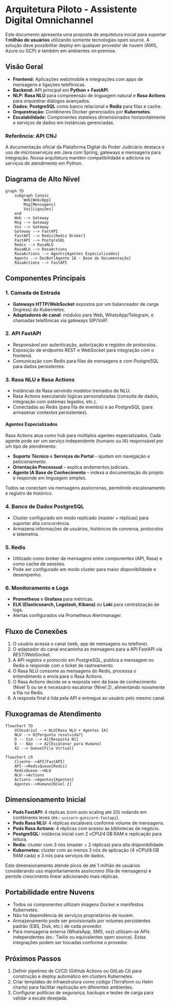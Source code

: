 # Arquitetura Piloto - Assistente Digital Omnichannel

Este documento apresenta uma proposta de arquitetura inicial para suportar **1 milhão de usuários** utilizando somente tecnologias open source. A solução deve possibilitar deploy em qualquer provedor de nuvem (AWS, Azure ou GCP) e também em ambientes on‑premise.

## Visão Geral

- **Frontend:** Aplicações web/mobile e integrações com apps de mensagens e ligações telefônicas.
- **Backend:** API principal em **Python + FastAPI**.
- **NLP:** **Rasa NLU** para compreensão de linguagem natural e **Rasa Actions** para orquestrar diálogos avançados.
- **Dados:** **PostgreSQL** como banco relacional e **Redis** para filas e cache.
- **Orquestração:** Contêineres Docker gerenciados por **Kubernetes**.
- **Escalabilidade:** Componentes stateless dimensionados horizontalmente e serviços de dados em instâncias gerenciadas.
 
### Referência: API CNJ
A documentação oficial da Plataforma Digital do Poder Judiciário destaca o uso de microsserviços em Java com Spring, gateways e mensageria para integração. Nossa arquitetura mantém compatibilidade e adiciona os serviços de atendimento em Python.

## Diagrama de Alto Nível

```mermaid
graph TD
    subgraph Canais
        Web[Web/App]
        Msg[Mensagens]
        Voz[Ligações]
    end
    Web --> Gateway
    Msg --> Gateway
    Voz --> Gateway
    Gateway --> FastAPI
    FastAPI --> Redis[Redis Broker]
    FastAPI --> PostgreSQL
    Redis --> RasaNLU
    RasaNLU --> RasaActions
    RasaActions --> Agents{Agentes Especializados}
    Agents --> DocBot[Agente IA - Base de Documentação]
    RasaActions --> FastAPI
```

## Componentes Principais

### 1. Camada de Entrada

- **Gateways HTTP/WebSocket** expostos por um balanceador de carga (Ingress) do Kubernetes.
- **Adaptadores de canal**: módulos para Web, WhatsApp/Telegram, e chamadas telefônicas via gateways SIP/VoIP.

### 2. API FastAPI

- Responsável por autenticação, autorização e registro de protocolos.
- Exposição de endpoints REST e WebSocket para integração com o frontend.
- Comunicação com Redis para filas de mensagens e com PostgreSQL para dados persistentes.

### 3. Rasa NLU e Rasa Actions

- Instâncias de Rasa servindo modelos treinados de NLU.
- Rasa Actions executando lógicas personalizadas (consulta de dados, integração com sistemas legados, etc.).
- Conectadas ao Redis (para fila de eventos) e ao PostgreSQL (para armazenar contextos persistentes).

#### Agentes Especializados

Rasa Actions atua como hub para múltiplos agentes especializados. Cada agente pode ser um serviço independente (humano ou IA) responsável por um tipo de atendimento:

- **Suporte Técnico** e **Serviços do Portal** – ajudam em navegação e peticionamento.
- **Orientação Processual** – explica andamentos judiciais.
- **Agente IA Base de Conhecimento** – indexa a documentação do projeto e responde em linguagem simples.

Todos se conectam via mensagens assíncronas, permitindo escalonamento e registro de histórico.

### 4. Banco de Dados PostgreSQL

- Cluster configurado em modo replicado (master + réplicas) para suportar alta concorrência.
- Armazena informações de usuários, históricos de conversa, protocolos e telemetria.

### 5. Redis

- Utilizado como broker de mensagens entre componentes (API, Rasa) e como cache de sessões.
- Pode ser configurado em modo cluster para maior disponibilidade e desempenho.

### 6. Monitoramento e Logs

- **Prometheus** e **Grafana** para métricas.
- **ELK (Elasticsearch, Logstash, Kibana)** ou **Loki** para centralização de logs.
- Alertas configurados via Prometheus Alertmanager.

## Fluxo de Conexões

1. O usuário acessa o canal (web, app de mensagens ou telefone).
2. O adaptador do canal encaminha as mensagens para a API FastAPI via REST/WebSocket.
3. A API registra o protocolo em PostgreSQL, publica a mensagem no Redis e responde com o ticket de rastreamento.
4. O Rasa NLU consome as mensagens do Redis, processa o entendimento e envia para o Rasa Actions.
5. O Rasa Actions decide se a resposta vem da base de conhecimento (Nível 1) ou se é necessário escalonar (Nível 2), alimentando novamente a fila no Redis.
6. A resposta final é lida pela API e entregue ao usuário pelo mesmo canal.
## Fluxogramas de Atendimento

```mermaid
flowchart TD
    U[Usuário] --> NLU[Rasa NLU + Agentes IA]
    NLU --> D{Pergunta resolvida?}
    D -- Sim --> A1[Resposta N1]
    D -- Não --> A2[Escalonar para Humano]
    A2 --> Queue[Fila Virtual]
```

```mermaid
flowchart LR
    Cliente-->API[FastAPI]
    API-->RedisQueue[Redis]
    RedisQueue-->NLU
    NLU-->Actions
    Actions-->Agentes{Agentes}
    Agentes-->Humano[Nível 2]
```


## Dimensionamento Inicial

- **Pods FastAPI:** 4 réplicas (com auto scaling até 20) rodando em contêineres leves (ex.: `uvicorn-gunicorn-fastapi`).
- **Pods Rasa NLU:** 4 réplicas escaláveis conforme volume de mensagens.
- **Pods Rasa Actions:** 4 réplicas com acesso às bibliotecas de negócio.
- **PostgreSQL:** instância inicial com 2 vCPU/4 GB RAM e replicação para leitura.
- **Redis:** cluster com 3 nós (master + 2 réplicas) para alta disponibilidade.
- **Kubernetes:** cluster com ao menos 3 nós de aplicação (4 vCPU/8 GB RAM cada) e 3 nós para serviços de dados.

Este dimensionamento atende picos de até 1 milhão de usuários considerando uso majoritariamente assíncrono (fila de mensagens) e permite crescimento linear adicionando mais réplicas.

## Portabilidade entre Nuvens

- Todos os componentes utilizam imagens Docker e manifestos Kubernetes.
- Não há dependência de serviços proprietários de nuvem.
- Armazenamento pode ser provisionado por volumes persistentes padrão (EBS, Disk, etc.) de cada provedor.
- Para mensageria externa (WhatsApp, SMS, voz) utilizam-se APIs independentes (ex.: Twilio ou equivalentes open source). Estas integrações podem ser trocadas conforme o provedor.

## Próximos Passos

1. Definir pipelines de CI/CD (GitHub Actions ou GitLab CI) para construção e deploy automático em clusters Kubernetes.
2. Criar templates de infraestrutura como código (Terraform ou Helm charts) para facilitar replicação em diferentes ambientes.
3. Configurar políticas de segurança, backups e testes de carga para validar a escala desejada.
